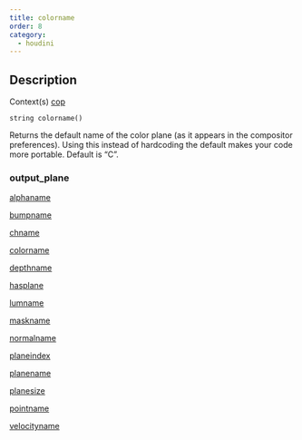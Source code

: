 ```yaml
---
title: colorname
order: 8
category:
  - houdini
---
```


## Description

Context(s) [cop](../contexts/cop.html)

`string colorname()`

Returns the default name of the color plane (as it appears in the compositor
preferences). Using this instead of hardcoding the default makes your code
more portable. Default is “C”.

### output_plane

[alphaname](alphaname.html)

[bumpname](bumpname.html)

[chname](chname.html)

[colorname](colorname.html)

[depthname](depthname.html)

[hasplane](hasplane.html)

[lumname](lumname.html)

[maskname](maskname.html)

[normalname](normalname.html)

[planeindex](planeindex.html)

[planename](planename.html)

[planesize](planesize.html)

[pointname](pointname.html)

[velocityname](velocityname.html)
